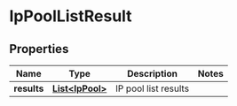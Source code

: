 # IpPoolListResult

## Properties
Name | Type | Description | Notes
------------ | ------------- | ------------- | -------------
**results** | [**List&lt;IpPool&gt;**](IpPool.md) | IP pool list results | 
